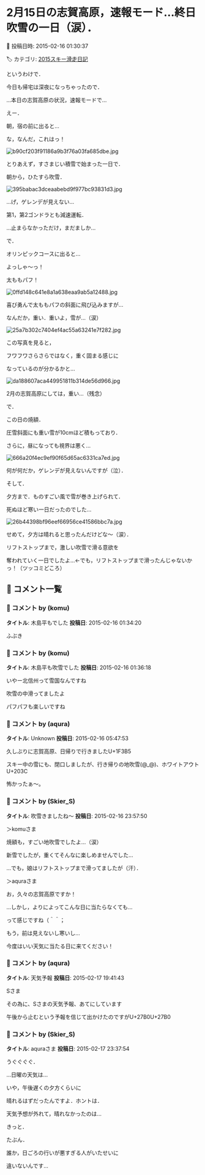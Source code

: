 # 2月15日の志賀高原，速報モード…終日吹雪の一日（涙）．

📅 投稿日時: 2015-02-16 01:30:37

🏷️ カテゴリ: [2015スキー滑走日記](c09ea645cfc085f86dfcd80f49599dd89.md)

というわけで．


今日も帰宅は深夜になっちゃったので．


…本日の志賀高原の状況，速報モードで…





えー．


朝，宿の前に出ると…


な，なんだ，これはっ！




![b90cf203f91186a9b3f76a03fa685dbe.jpg](images/b90cf203f91186a9b3f76a03fa685dbe.jpg)




とりあえず，すさまじい積雪で始まった一日で．





朝から，ひたすら吹雪．




![395babac3dceaabebd9f977bc93831d3.jpg](images/395babac3dceaabebd9f977bc93831d3.jpg)




…げ，ゲレンデが見えない…


第1，第2ゴンドラとも減速運転．


…止まらなかっただけ，まだましか…





で．


オリンピックコースに出ると…


よっしゃ～っ！


太ももパフ！




![0ffd148c641e8a1a638eaa9ab5a12488.jpg](images/0ffd148c641e8a1a638eaa9ab5a12488.jpg)







喜び勇んで太ももパフの斜面に飛び込みますが…


なんだか，重い．重いよ，雪が…（涙）




![25a7b302c7404ef4ac55a63241e7f282.jpg](images/25a7b302c7404ef4ac55a63241e7f282.jpg)







この写真を見ると，


フワフワさらさらではなく，重く固まる感じに


なっているのが分かるかと…




![da188607aca449951811b314de56d966.jpg](images/da188607aca449951811b314de56d966.jpg)




2月の志賀高原にしては，重い…（残念）





で．


この日の焼額．


圧雪斜面にも重い雪が10cmほど積もっており．


さらに，昼になっても視界は悪く…




![666a20f4ec9ef90f65d65ac6331ca7ed.jpg](images/666a20f4ec9ef90f65d65ac6331ca7ed.jpg)




何が何だか，ゲレンデが見えないんですが（泣）．





そして．


夕方まで．ものすごい風で雪が巻き上げられて．


死ぬほど寒い一日だったのでした…




![26b44398bf96eef66956ce41586bbc7a.jpg](images/26b44398bf96eef66956ce41586bbc7a.jpg)







せめて，夕方は晴れると思ったんだけどな～（涙）．


リフトストップまで，激しい吹雪で滑る意欲を


奪われていく一日でしたよ…←でも，リフトストップまで滑ったんじゃないかっ！（ツッコミどころ）

## 💬 コメント一覧

### 💬 コメント by (komu)
**タイトル**: 木島平もでした
**投稿日**: 2015-02-16 01:34:20

ふぶき

### 💬 コメント by (komu)
**タイトル**: 木島平も吹雪でした
**投稿日**: 2015-02-16 01:36:18

いやー北信州って雪国なんですね

吹雪の中滑ってましたよ

パフパフも楽しいですね

### 💬 コメント by (aqura)
**タイトル**: Unknown
**投稿日**: 2015-02-16 05:47:53

久しぶりに志賀高原、日帰りで行きましたU+1F3B5

スキー中の雪にも、閉口しましたが、行き帰りの地吹雪(@_@)、ホワイトアウトU+203C

怖かったぁ～。

### 💬 コメント by (Skier_S)
**タイトル**: 吹雪きましたね～
**投稿日**: 2015-02-16 23:57:50

＞komuさま

焼額も，すごい地吹雪でしたよ…（涙）

新雪でしたが，重くてそんなに楽しめませんでした…

…でも，娘はリフトストップまで滑ってましたが（汗）．



＞aquraさま

お，久々の志賀高原ですか！

…しかし，よりによってこんな日に当たらなくても…

って感じですね（＾＾；

もう，前は見えないし寒いし…



今度はいい天気に当たる日に来てください！

### 💬 コメント by (aqura)
**タイトル**: 天気予報
**投稿日**: 2015-02-17 19:41:43

Sさま

その為に、Sさまの天気予報、あてにしています

午後から止むという予報を信じて出かけたのですがU+27B0U+27B0

### 💬 コメント by (Skier_S)
**タイトル**: aquraさま
**投稿日**: 2015-02-17 23:37:54

うぐぐぐぐ．

…日曜の天気は…

いや，午後遅くの夕方くらいに

晴れるはずだったんですよ．ホントは．



天気予想が外れて，晴れなかったのは…

きっと．

たぶん．

誰か，日ごろの行いが悪すぎる人がいたせいに

違いないんです…

